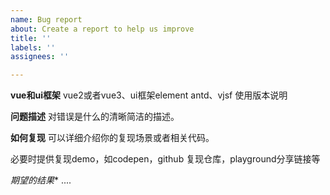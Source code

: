 ```yaml
---
name: Bug report
about: Create a report to help us improve
title: ''
labels: ''
assignees: ''

---
```


**vue和ui框架**
vue2或者vue3、ui框架element antd、vjsf 使用版本说明

**问题描述**
对错误是什么的清晰简洁的描述。

**如何复现**
可以详细介绍你的复现场景或者相关代码。

必要时提供复现demo，如codepen，github 复现仓库，playground分享链接等

*期望的结果**
....
